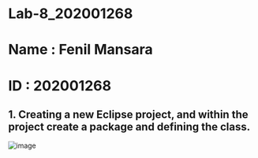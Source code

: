 # Lab-8_202001268
# Name : Fenil Mansara
# ID : 202001268

## 1. Creating a new Eclipse project, and within the project create a package and defining the class.

![image](https://user-images.githubusercontent.com/84991028/233600221-8c3bda52-dfbf-4133-98bd-0f07d5dcc5bb.png)
